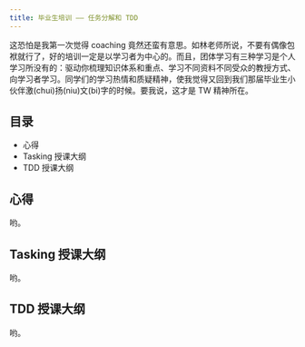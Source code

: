 ```yaml
---
title: 毕业生培训 —— 任务分解和 TDD
---
```


这恐怕是我第一次觉得 coaching 竟然还蛮有意思。如林老师所说，不要有偶像包袱就行了，好的培训一定是以学习者为中心的。而且，团体学习有三种学习是个人学习所没有的：驱动你梳理知识体系和重点、学习不同资料不同受众的教授方式、向学习者学习。同学们的学习热情和质疑精神，使我觉得又回到我们那届毕业生小伙伴激(chui)扬(niu)文(bi)字的时候。要我说，这才是 TW 精神所在。

## 目录

* 心得
* Tasking 授课大纲
* TDD 授课大纲

## 心得

哟。

## Tasking 授课大纲

哟。

## TDD 授课大纲

哟。
